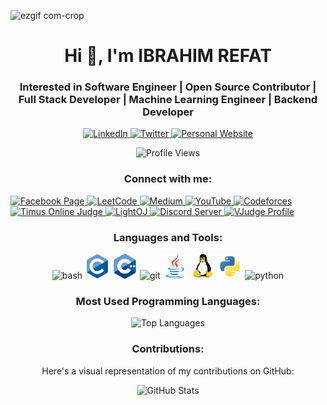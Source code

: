 
![ezgif com-crop](https://github.com/ibrahimrifatcse/ibrahimrifatcse/assets/101995954/d7fdc97c-1ecd-4db3-b7a9-95481518bfc8)

<h1 align="center">Hi 👋, I'm IBRAHIM REFAT</h1>

<h3 align="center">Interested in Software Engineer | Open Source Contributor | Full Stack Developer | Machine Learning Engineer | Backend Developer</h3>

<p align="center">
  <a href="https://www.linkedin.com/in/ibrahimrifatcse" target="_blank">
    <img src="https://img.shields.io/badge/LinkedIn-Connect-blue?style=flat-square&logo=linkedin" alt="LinkedIn" />
  </a>
  <a href="https://twitter.com/@RifuRifat1" target="_blank">
    <img src="https://img.shields.io/badge/Twitter-Follow-blue?style=flat-square&logo=twitter" alt="Twitter" />
  </a>
   <a href="https://ibrahimrifatcse.github.io/ibrahim-rifat/" target="_blank">
    <img src="https://img.shields.io/badge/Personal-website-blue" alt="Personal Website" />
  </a>
  
  
</p>

<p align="center">
  <img src="https://komarev.com/ghpvc/?username=ibrahimrifatcse&label=Profile%20views&color=0e75b6&style=flat" alt="Profile Views" />
</p>

<h3 align="center">Connect with me:</h3>
 
 <a href="https://www.facebook.com/global.ai.software" target="_blank">
    <img src="https://img.shields.io/badge/Facebook-Follow-blue?style=flat-square&logo=facebook" alt="Facebook Page" />
  </a>
  <a href="https://leetcode.com/ibrahimrifat221/" target="_blank">
    <img src="https://img.shields.io/badge/LeetCode-Profile-blue?style=flat-square&logo=leetcode" alt="LeetCode" />
  </a>
  <a href="https://medium.com/@rifatinto" target="_blank">
    <img src="https://img.shields.io/badge/Medium-Follow-black?style=flat-square&logo=medium" alt="Medium" />
  </a>
  <a href="https://www.youtube.com/@ibrahimrifat221" target="_blank">
    <img src="https://img.shields.io/badge/YouTube-Subscribe-red?style=flat-square&logo=youtube" alt="YouTube" />
  </a>

  <a href="https://codeforces.com/profile/ibrahimrifat221" target="_blank">
    <img src="https://img.shields.io/badge/Codeforces-Profile-blue?style=flat-square&logo=codeforces" alt="Codeforces" />
  </a>
  <a href="http://acm.timus.ru/author.aspx?id=337844" target="_blank">
    <img src="https://img.shields.io/badge/Timus-Profile-orange?style=flat-square&logo=timus" alt="Timus Online Judge" />
  </a>
  <a href="http://lightoj.com/user/ibrahimrifatcse" target="_blank">
    <img src="https://img.shields.io/badge/LightOJ-Profile-green?style=flat-square&logo=chrome" alt="LightOJ" />
  </a>
  <a href="https://discord.gg/mGE7trpE" target="_blank">
    <img src="https://img.shields.io/badge/Discord-Join-blueviolet?style=flat-square&logo=discord" alt="Discord Server" />
  </a>
  <a href="https://vjudge.net/user/ibrahimrifat221" target="_blank">
  <img src="https://img.shields.io/badge/VJudge-Profile-orange?style=flat-square&logo=vjudge" alt="VJudge Profile" />
</a>

</p>

<h3 align="center">Languages and Tools:</h3>
<p align="center">
  <img src="https://www.vectorlogo.zone/logos/gnu_bash/gnu_bash-icon.svg" alt="bash" width="40" height="40" />
  <img src="https://raw.githubusercontent.com/devicons/devicon/master/icons/c/c-original.svg" alt="c" width="40" height="40" />
  <img src="https://raw.githubusercontent.com/devicons/devicon/master/icons/cplusplus/cplusplus-original.svg" alt="cplusplus" width="40" height="40" />
  <img src="https://www.vectorlogo.zone/logos/git-scm/git-scm-icon.svg" alt="git" width="40" height="40" />
  <img src="https://raw.githubusercontent.com/devicons/devicon/master/icons/java/java-original.svg" alt="java" width="40" height="40" />
  <img src="https://raw.githubusercontent.com/devicons/devicon/master/icons/linux/linux-original.svg" alt="linux" width="40" height="40" />
  <img src="https://raw.githubusercontent.com/devicons/devicon/master/icons/python/python-original.svg" alt="python" width="40" height="40" />
  <img src="https://cdn.worldvectorlogo.com/logos/django.svg" alt="python" width="40" height="40" />
 
</p>

<h3 align="center">Most Used Programming Languages:</h3>
<p align="center">
  <img src="https://github-readme-stats.vercel.app/api/top-langs/?username=ibrahimrifatcse" alt="Top Languages" />
</p>


<h3 align="center">Contributions:</h3>
<p align="center">
  Here's a visual representation of my contributions on GitHub:
</p>

<p align="center">
  <img src="https://github-readme-stats.vercel.app/api?username=ibrahimrifatcse&show_icons=true&locale=en" alt="GitHub Stats" />
</p>


